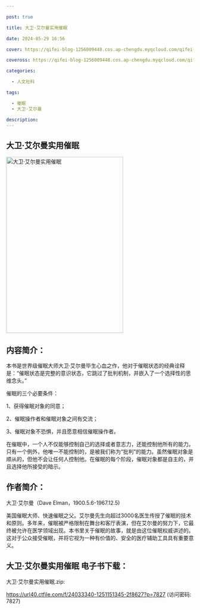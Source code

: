 ```yaml
---

post: true

title: 大卫·艾尔曼实用催眠

date: 2024-05-29 16:56

cover: https://qifei-blog-1256009448.cos.ap-chengdu.myqcloud.com/qifei-blog/654e459dc458853aefed83bd.jpg

coveross: https://qifei-blog-1256009448.cos.ap-chengdu.myqcloud.com/qifei-blog/654e459dc458853aefed83bd.jpg

categories:

  - 人文社科

tags:

  - 催眠
  - 大卫·艾尔曼

description:
---
```


## 大卫·艾尔曼实用催眠
<img alt="大卫·艾尔曼实用催眠 " class="aligncenter loading" data-was-processed="true" decoding="async" fetchpriority="high" height="471" src="https://qifei-blog-1256009448.cos.ap-chengdu.myqcloud.com/qifei-blog/654e459dc458853aefed83bd.jpg " style="cursor: zoom-in;" width="314"/>

## 内容简介：

本书是世界级催眠大师大卫·艾尔曼毕生心血之作，他对于催眠状态的经典诠释是：“催眠状态是完整的意识状态，它跳过了批判机制，并嵌入了一个选择性的思维念头。”

催眠的三个必要条件：

1、获得催眠对象的同意；

2、催眠操作者和催眠对象之间有交流；

3、催眠对象不恐惧，并且愿意相信催眠操作者。

在催眠中，一个人不仅能够控制自己的选择或者意志力，还能控制他所有的能力。只有一个例外，他唯一不能控制的，是被我们称为“批判”的能力。虽然催眠对象是顺从的，但他不会让任何人控制他。在催眠的每个阶段，催眠对象都是自主的，并且选择他所接受的暗示。

## 作者简介：

大卫·艾尔曼（Dave Elman，1900.5.6-1967.12.5)

美国催眠大师、快速催眠之父。艾尔曼先生向超过3000名医生传授了催眠的技术和原则。多年来，催眠被严格限制在舞台和客厅表演，但在艾尔曼的努力下，它最终被允许在医学领域出现。本书里关于催眠的故事，就是由这位催眠权威讲述的。这对于公众接受催眠，并将它视为一种有价值的、安全的医疗辅助工具具有重要意义。

## 大卫·艾尔曼实用催眠 电子书下载：

大卫·艾尔曼实用催眠.zip: 

https://url40.ctfile.com/f/24033340-1251151345-2f8627?p=7827 (访问密码: 7827)
